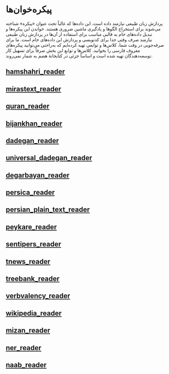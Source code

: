 # پیکره‌خوان‌ها

پردازش زبان طبیعی نیازمند داده است. این داده‌ها که غالباً تحت عنوان «پیکره»
شناخته می‌شوند برای استخراج الگوها و یادگیری ماشین ضروری هستند. خواندن این
پیکره‌ها و تبدیل داده‌های خام به قالبی مناسب برای استفاده از آن‌ها در پردازش
زبان طبیعی نیازمند صرف وقتی جدا برای کدنویسی و پردازش این داده‌های خام است. ما
برای صرفه‌جویی در وقت شما، کلاس‌ها و توابعی تهیه کرده‌ایم که به‌راحتی می‌توانید
پیکره‌های معروف فارسی را بخوانید. کلاس‌ها و توابعِ این بخش صرفاً برای تسهیل کار
توسعه‌دهندگان تهیه شده است و اساساً جزئی در کتابخانهٔ هضم به شمار نمی‌روند.

## [hamshahri_reader](./hamshahri_reader.md)

## [mirastext_reader](./mirastext_reader.md)

## [quran_reader](./quran_reader.md)

## [bijankhan_reader](./bijankhan_reader.md)

## [dadegan_reader](./dadegan_reader.md)

## [universal_dadegan_reader](./universal_dadegan_reader.md)

## [degarbayan_reader](./degarbayan_reader.md)

## [persica_reader](./persica_reader.md)

## [persian_plain_text_reader](./persian_plain_text_reader.md)

## [peykare_reader](./peykare_reader.md)

## [sentipers_reader](./sentipers_reader.md)

## [tnews_reader](./tnews_reader.md)

## [treebank_reader](./treebank_reader.md)

## [verbvalency_reader](./verbvalency_reader.md)

## [wikipedia_reader](./wikipedia_reader.md)

## [mizan_reader](./mizan_reader.md)

## [ner_reader](./ner_reader.md)

## [naab_reader](./naab_reader.md)
